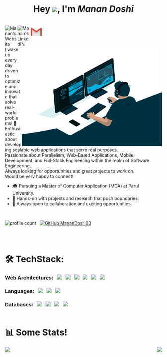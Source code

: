 <h1 align="center">Hey <img src="https://media.giphy.com/media/hvRJCLFzcasrR4ia7z/giphy.gif" width="35px">, I'm <i>Manan Doshi</i></h1>
<br>
<a href="#">
  <img align="left" alt="Manan's Website" width="40px" src="https://img.icons8.com/color/48/000000/domain--v1.png" />
</a>
<a href="https://www.linkedin.com/in/manan-doshi-75391527b/">
  <img align="left" alt="Manan's LinkedIN" width="40px" src="https://img.icons8.com/fluent/48/000000/linkedin.png" />
</a>
<a href="https://mail.google.com/mail/?view=cm&fs=1&to=manandoshi01@gmail.com">
  <img align="left" alt="Manan's gmail" width="40px" src="icons8-gmail.svg" />
</a>

<br/><br/>

<img align="right" alt="GIF" src="code.gif?raw=true" width="450" height="320" />

I wake up every day driven to optimize and innovate that solve real-world problems! 🚀
<br/>Enthusiastic about developing scalable web applications that serve real purposes.
<br/>Passionate about Parallelism, Web-Based Applications, Mobile Development, and Full-Stack Engineering within the realm of Software Engineering.
<br/>Always looking for opportunities and great projects to work on.
<br/>Would be very happy to connect!
<br/>
- 🎓 Pursuing a Master of Computer Application (MCA) at Parul University.
- 🔭 Hands-on with projects and research that push boundaries.
- 🌟 Always open to collaboration and exciting opportunities.
<br/>  

![profile count](https://komarev.com/ghpvc/?username=your-github-MananDoshi03&color=green) &nbsp;
[![GitHub MananDoshi03](https://img.shields.io/github/followers/MananDoshi03?label=follow&style=social)](https://github.com/MananDoshi03) 

<br/>
<br/>

# 🛠 TechStack:

### Web Architectures: &nbsp; <code><img src="https://img.icons8.com/color/48/fa314a/html-5--v1.png" width="45px" /></code> &nbsp; <code><img src="https://img.icons8.com/color/48/fa314a/css3.png" width="45px" /></code> &nbsp; <code><img src="https://img.icons8.com/color/48/fa314a/bootstrap.png" width="45px" /></code> &nbsp; <code><img src="https://img.icons8.com/ultraviolet/40/000000/react.png" width="45px" /></code> &nbsp; <code><img src="https://img.icons8.com/windows/32/26e07f/node-js.png" width="45px" /></code> &nbsp; <code><img src="https://www.vectorlogo.zone/logos/expressjs/expressjs-icon.svg" width="45px" /></code> &nbsp;


### Languages: &nbsp; <code><img src="https://img.icons8.com/color/48/4a90e2/c-programming.png"/></code> &nbsp; <code><img src="https://img.icons8.com/color/48/4a90e2/c-plus-plus-logo.png"/></code> &nbsp; <code><img src="https://img.icons8.com/color/48/000000/javascript.png" width="45px" /></code>


### Databases: &nbsp; <code><img src="https://img.icons8.com/color/48/fa314a/mongodb.png" width="45px" /></code> &nbsp; <code><img src="https://img.icons8.com/ios/50/4a90e2/mysql-logo.png" width="45px" /></code> &nbsp;  <code><img src="https://img.icons8.com/color/48/000000/oracle-logo.png" width="45px" /></code> &nbsp;  <code><img src="https://img.icons8.com/color/48/000000/postgreesql.png" width="45px" /></code><br><br>

# 📊 Some Stats!

<a href="https://github.com/MananDoshi03/github-readme-stats">
  <img align="left" src="https://github-readme-stats.vercel.app/api?username=MananDoshi03&include_all_commits=true&theme=onedark&show_icons=true" />
</a>

<a href="https://github.com/MananDoshi03/github-readme-stats">
  <img align="right" src="https://github-readme-stats.vercel.app/api/top-langs/?username=MananDoshi03&theme=onedark&layout=compact" />
</a>
